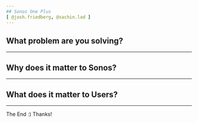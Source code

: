 ```yaml
---
## Sonos One Plus
[ @josh.friedberg, @sachin.lad ]
---
```


## What problem are you solving?

---

## Why does it matter to Sonos?


---

## What does it matter to Users?


---

The End :) Thanks!
